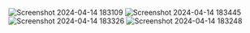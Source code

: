 ![Screenshot 2024-04-14 183109](https://github.com/sidmehta04/TrendTorch_main/assets/116738018/ed9e678d-c89a-4d60-a688-461ecc95994d)
![Screenshot 2024-04-14 183445](https://github.com/sidmehta04/TrendTorch_main/assets/116738018/e6eb65e3-2a4d-4474-8777-dc898122db05)
![Screenshot 2024-04-14 183326](https://github.com/sidmehta04/TrendTorch_main/assets/116738018/8bc760b7-1060-42cf-be41-710ae4f1ae94)
![Screenshot 2024-04-14 183248](https://github.com/sidmehta04/TrendTorch_main/assets/116738018/0badafd6-8b06-4a0d-9cf9-b59edd41192a)
